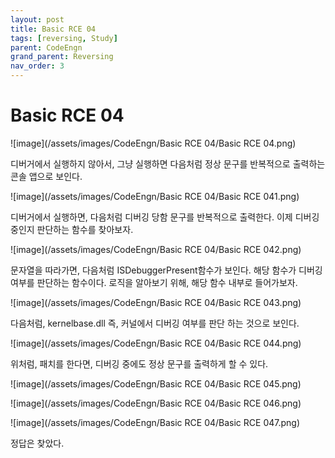 ```yaml
---
layout: post
title: Basic RCE 04
tags: [reversing, Study]
parent: CodeEngn
grand_parent: Reversing
nav_order: 3
---
```


# Basic RCE 04

![image](/assets/images/CodeEngn/Basic RCE 04/Basic RCE 04.png)

디버거에서 실행하지 않아서, 그냥 실행하면 다음처럼 정상 문구를 반복적으로 출력하는 콘솔 앱으로 보인다.

![image](/assets/images/CodeEngn/Basic RCE 04/Basic RCE 041.png)

디버거에서 실행하면, 다음처럼 디버깅 당함 문구를 반복적으로 출력한다. 이제 디버깅 중인지 판단하는 함수를 찾아보자.

![image](/assets/images/CodeEngn/Basic RCE 04/Basic RCE 042.png)

문자열을 따라가면, 다음처럼 ISDebuggerPresent함수가 보인다. 해당 함수가 디버깅 여부를 판단하는 함수이다. 로직을 알아보기 위해, 해당 함수 내부로 들어가보자.

![image](/assets/images/CodeEngn/Basic RCE 04/Basic RCE 043.png)

다음처럼, kernelbase.dll 즉, 커널에서 디버깅 여부를 판단 하는 것으로 보인다.

![image](/assets/images/CodeEngn/Basic RCE 04/Basic RCE 044.png)

위처럼, 패치를 한다면, 디버깅 중에도 정상 문구를 출력하게 할 수 있다.

![image](/assets/images/CodeEngn/Basic RCE 04/Basic RCE 045.png)

![image](/assets/images/CodeEngn/Basic RCE 04/Basic RCE 046.png)

![image](/assets/images/CodeEngn/Basic RCE 04/Basic RCE 047.png)

정답은 찾았다.